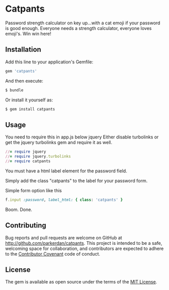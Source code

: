 # Catpants

Password strength calculator on key up...with a cat emoji if your password is good enough.
Everyone needs a strength calculator, everyone loves emoji's.  Win win here!

## Installation

Add this line to your application's Gemfile:

```ruby
gem 'catpants'
```

And then execute:
```ruby
$ bundle
```
Or install it yourself as:
```ruby
$ gem install catpants
```
## Usage

You need to require this in app.js below jquery
Either disable turbolinks or get the jquery turbolinks gem and require it as well.
```ruby
//= require jquery
//= require jquery.turbolinks
//= require catpants
```

You must have a html label element for the password field.

Simply add the class "catpants" to the label for your password form.

Simple form option like this   
```ruby
f.input :password, label_html: { class: 'catpants' }

```

Boom. Done.



## Contributing

Bug reports and pull requests are welcome on GitHub at http://github.com/parkerdan/catpants. This project is intended to be a safe, welcoming space for collaboration, and contributors are expected to adhere to the [Contributor Covenant](contributor-covenant.org) code of conduct.


## License

The gem is available as open source under the terms of the [MIT License](http://opensource.org/licenses/MIT).
